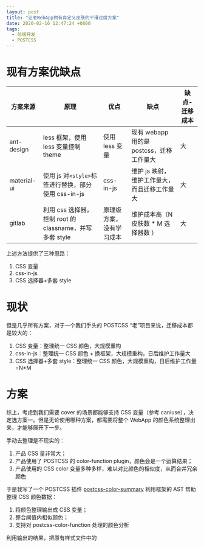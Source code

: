 ```yaml
---
layout: post
title: "让老WebApp拥有自定义皮肤的平滑过度方案"
date: 2020-02-16 12:47:24 +0800
tags:
  - 前端开发
  - POSTCSS
---
```


# 现有方案优缺点

| 方案来源    | 原理                                                    | 优点                     | 缺点                                         | 缺点-迁移成本 |
| ----------- | ------------------------------------------------------- | ------------------------ | -------------------------------------------- | ------------- |
| ant-design  | less 框架，使用 less 变量控制 theme                     | 使用 less 变量           | 现有 webapp 用的是 postcss，迁移工作量大     | 大            |
| material-ui | 使用 js 对`<style>`标签进行替换，部分使用 css-in-js     | css-in-js                | 维护 js 映射，维护工作量大，而且迁移工作量大 | 大            |
| gitlab      | 利用 css 选择器，控制 root 的 classname，并写多套 style | 原理级方案，没有学习成本 | 维护成本高（N 皮肤数 \* M 选择器数 ）        | 大            |

上述方法提供了三种思路：

1. CSS 变量
2. css-in-js
3. CSS 选择器+多套 style

# 现状

但是几乎所有方案，对于一个我们手头的 POSTCSS “老”项目来说，迁移成本都是较大的：

1. CSS 变量：整理统一 CSS 颜色，大规模重构
2. css-in-js：整理统一 CSS 颜色 + 换框架，大规模重构，日后维护工作量大
3. CSS 选择器+多套 style：整理统一 CSS 颜色，大规模重构，日后维护工作量=N\*M

# 方案

综上，考虑到我们需要 cover 的场景都能够支持 CSS 变量（参考 caniuse），决定选方案一。但是无论使用哪种方案，都需要将整个 WebApp 的颜色系统整理出来，才能够展开下一步。

手动去整理是不现实的：

1. 产品 CSS 量非常大；
2. 产品使用了 POSTCSS 的 color-function plugin，颜色会是一个运算结果；
3. 产品使用的 CSS color 变量多种多样，难以对比颜色的相似度，从而合并冗余颜色

于是我写了一个 POSTCSS 插件 [postcss-color-summary]() 利用框架的 AST 帮助整理 CSS 颜色数据：

1. 将颜色整理输出成 CSS 变量；
2. 整合阈值内相似颜色；
3. 支持对 postcss-color-function 处理的颜色分析

利用输出的结果，把原有样式文件中的

